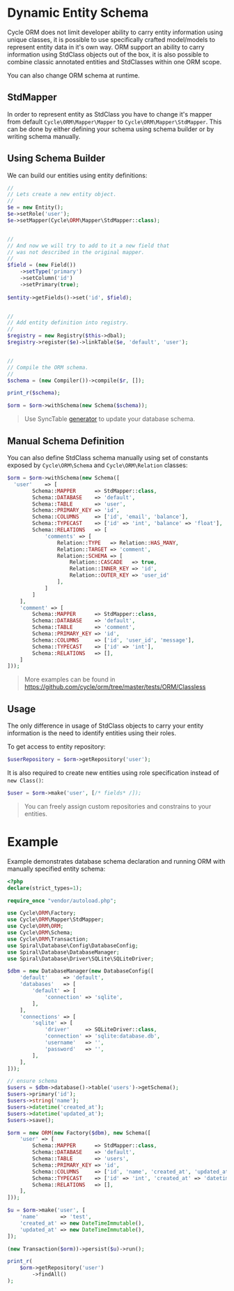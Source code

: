# Dynamic Entity Schema
Cycle ORM does not limit developer ability to carry entity information using unique classes, it is possible to use specifically crafted model/models to represent entity data in it's own way. ORM support an ability to carry information using StdClass objects out of the box, it is also possible to combine classic annotated entities and StdClasses within one ORM scope.

You can also change ORM schema at runtime.

## StdMapper
In order to represent entity as StdClass you have to change it's mapper from default `Cycle\ORM\Mapper\Mapper` to `Cycle\ORM\Mapper\StdMapper`.
This can be done by either defining your schema using schema builder or by writing schema manually.

## Using Schema Builder
We can build our entities using entity definitions:

```php
//
// Lets create a new entity object.
//
$e = new Entity();
$e->setRole('user');
$e->setMapper(Cycle\ORM\Mapper\StdMapper::class);


//
// And now we will try to add to it a new field that 
// was not described in the original mapper.
//
$field = (new Field())
    ->setType('primary')
    ->setColumn('id')
    ->setPrimary(true);
    
$entity->getFields()->set('id', $field);


//
// Add entity definition into registry.
//
$registry = new Registry($this->dbal);
$registry->register($e)->linkTable($e, 'default', 'user');


//
// Compile the ORM schema.
//
$schema = (new Compiler())->compile($r, []);

print_r($schema);

$orm = $orm->withSchema(new Schema($schema));
```

> Use SyncTable [generator](/advanced/schema-builder.md) to update your database schema.

## Manual Schema Definition
You can also define StdClass schema manually using set of constants exposed by `Cycle\ORM\Schema` and `Cycle\ORM\Relation` classes:

```php
$orm = $orm->withSchema(new Schema([
  'user'    => [
        Schema::MAPPER      => StdMapper::class,
        Schema::DATABASE    => 'default',
        Schema::TABLE       => 'user',
        Schema::PRIMARY_KEY => 'id',
        Schema::COLUMNS     => ['id', 'email', 'balance'],
        Schema::TYPECAST    => ['id' => 'int', 'balance' => 'float'],
        Schema::RELATIONS   => [
            'comments' => [
                Relation::TYPE   => Relation::HAS_MANY,
                Relation::TARGET => 'comment',
                Relation::SCHEMA => [
                    Relation::CASCADE   => true,
                    Relation::INNER_KEY => 'id',
                    Relation::OUTER_KEY => 'user_id'
                ],
            ]
        ]
    ],
    'comment' => [
        Schema::MAPPER      => StdMapper::class,
        Schema::DATABASE    => 'default',
        Schema::TABLE       => 'comment',
        Schema::PRIMARY_KEY => 'id',
        Schema::COLUMNS     => ['id', 'user_id', 'message'],
        Schema::TYPECAST    => ['id' => 'int'],
        Schema::RELATIONS   => [],
    ]
]));
```

> More examples can be found in https://github.com/cycle/orm/tree/master/tests/ORM/Classless

## Usage
The only difference in usage of StdClass objects to carry your entity information is the need to identify entities using their roles.

To get access to entity repository:

```php
$userRepository = $orm->getRepository('user');
```

It is also required to create new entities using role specification instead of `new Class()`:

```php
$user = $orm->make('user', [/* fields* /]);
```

> You can freely assign custom repositories and constrains to your entities.

# Example
Example demonstrates database schema declaration and running ORM with manually specified entity schema:

```php
<?php
declare(strict_types=1);

require_once "vendor/autoload.php";

use Cycle\ORM\Factory;
use Cycle\ORM\Mapper\StdMapper;
use Cycle\ORM\ORM;
use Cycle\ORM\Schema;
use Cycle\ORM\Transaction;
use Spiral\Database\Config\DatabaseConfig;
use Spiral\Database\DatabaseManager;
use Spiral\Database\Driver\SQLite\SQLiteDriver;

$dbm = new DatabaseManager(new DatabaseConfig([
    'default'     => 'default',
    'databases'   => [
        'default' => [
            'connection' => 'sqlite',
        ],
    ],
    'connections' => [
        'sqlite' => [
            'driver'     => SQLiteDriver::class,
            'connection' => 'sqlite:database.db',
            'username'   => '',
            'password'   => '',
        ],
    ],
]));

// ensure schema
$users = $dbm->database()->table('users')->getSchema();
$users->primary('id');
$users->string('name');
$users->datetime('created_at');
$users->datetime('updated_at');
$users->save();

$orm = new ORM(new Factory($dbm), new Schema([
    'user' => [
        Schema::MAPPER      => StdMapper::class,
        Schema::DATABASE    => 'default',
        Schema::TABLE       => 'users',
        Schema::PRIMARY_KEY => 'id',
        Schema::COLUMNS     => ['id', 'name', 'created_at', 'updated_at'],
        Schema::TYPECAST    => ['id' => 'int', 'created_at' => 'datetime', 'updated_at' => 'datetime'],
        Schema::RELATIONS   => [],
    ],
]));

$u = $orm->make('user', [
    'name'       => 'test',
    'created_at' => new DateTimeImmutable(),
    'updated_at' => new DateTimeImmutable(),
]);

(new Transaction($orm))->persist($u)->run();

print_r(
    $orm->getRepository('user')
        ->findAll()
);
```
